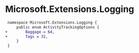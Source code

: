 # Microsoft.Extensions.Logging

``` diff
 namespace Microsoft.Extensions.Logging {
     public enum ActivityTrackingOptions {
+        Baggage = 64,
+        Tags = 32,
     }
 }
```
